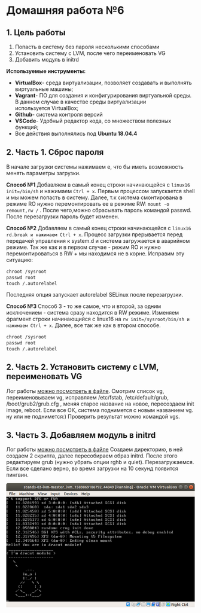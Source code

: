 # **Домашняя работа №6**

## **1. Цель работы**

1. Попасть в систему без пароля несколькими способами
2. Установить систему с LVM, после чего переименовать VG
3. Добавить модуль в initrd

**Используемые инструменты:**

- **VirtualBox**- среда виртуализации, позволяет создавать и выполнять виртуальные машины;
- **Vagrant**- ПО для создания и конфигурирования виртуальной среды. В данном случае в качестве среды виртуализации используется VirtualBox;
- **Github**- система контроля версий
- **VSCode**- Удобный редактор кода, со множеством полезных функций;
- Все действия выполнялись под **Ubuntu 18.04.4**

## **2. Часть 1. Сброс пароля**

В начале загрузки системы нажимаем e, что бы иметь возможность менять параметры загрузки.


**Способ №1**
Добавляем в самый конец строки начинающейся с ```linux16 init=/bin/sh``` и нажимаем ```Ctrl + x```. Первым процессом запускается shell и мы можем попасть в систему. Далее, т.к система смонтирована в режиме RO нужно перемонтировать ее в режиме RW: ```mount -o remount,rw /``` . После чего,можно сбрасывать пароль командой passwd. После перезагрузки пароль будет изменен.

**Способ №2**
Добавляем в самый конец строки начинающейся с ```linux16 rd.break и нажимаем Ctrl + x```. Процесс загрузки прерывается перед передачей управления к system.d и система загружается в аварийном режиме. Так же как и в первом случае - режим RO и нужно перемонтироваться в RW + мы находимся не в корне. Исправим эту ситуацию:
```mount -o remount,rw /sysroot
chroot /sysroot
passwd root
touch /.autorelabel
```

Последняя опция запускает autorelabel SELinux после перезагрузки.

**Способ №3**
Способ 3 - то же самое, что и второй, за одним исключением - система сразу находится в RW режиме. Изменяем фрагмент строки начинающийся с linux16 на ```rw init=/sysroot/bin/sh и нажимаем Ctrl + x```. Далее, все так же как в втором способе.
```
chroot /sysroot
passwd root
touch /.autorelabel
```
## **2. Часть 2. Установить систему с LVM, переименовать VG**

Лог работы [можно посмотреть в файле](https://github.com/kastyle/otus/blob/master/HW6/LVM.log).
Смотрим список vg, переименовываем vg, исправляем /etc/fstab, /etc/default/grub, /boot/grub2/grub.cfg , меняя старое название на новое, пересоздаем  init image, reboot. Если все ОК, система поднимется с новым названием vg. ну или не поднимется:) Проверить результат можно командой vgs.

## **3. Часть 3. Добавляем модуль в initrd**

Лог работы [можно посмотреть в файле](https://github.com/kastyle/otus/blob/master/HW6/initrd.log) 
Создаем директорию, в ней создаем 2 скрипта, далее пересобираем образ initrd. После этого редактируем grub (нужно убрать опции rghb и quiet). Перезагружаемся. Если все сделано верно, во время загрузки на 10 секунд появится пингвин.

![dracut](https://github.com/kastyle/otus/blob/master/HW6/screen.png)
